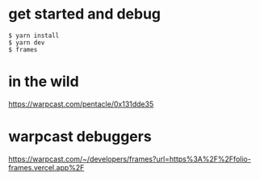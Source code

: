 # get started and debug

```
$ yarn install
$ yarn dev
$ frames
```

# in the wild

https://warpcast.com/pentacle/0x131dde35


# warpcast debuggers

https://warpcast.com/~/developers/frames?url=https%3A%2F%2Ffolio-frames.vercel.app%2F
